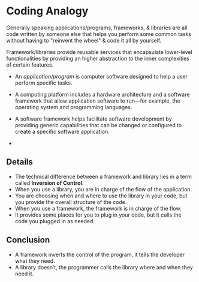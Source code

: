 # Coding Analogy
Generally speaking applications/programs, frameworks, & libraries are all code written by someone else that helps you perform some common tasks without having to "reinvent the wheel" & code it all by yourself.

Framework/libraries provide reusable services that encapsulate lower-level functionalities by providing an higher abstraction to the inner complexities of certain features.

- An *application/program* is computer software designed to help a user perform specific tasks.
- A computing platform includes a hardware architecture and a software framework that allow application software to run—for example, the operating system and programming languages.
- A software framework helps facilitate software development by providing generic capabilities that can be changed or configured to create a specific software application.

- 

## Details
- The technical difference between a framework and library lies in a term called **Inversion of Control**.
- When you use a library, you are in charge of the flow of the application.
- You are choosing when and where to use the library in your code, but you provide the overall structure of the code.
- When you use a framework, the framework is in charge of the flow.
- It provides some places for you to plug in your code, but it calls the code you plugged in as needed.

## Conclusion
- A framework inverts the control of the program, it tells the developer what they need.
- A library doesn’t, the programmer calls the library where and when they need it.

